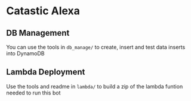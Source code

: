 # Catastic Alexa

## DB Management

You can use the tools in `db_manage/` to create, insert and test data inserts into DynamoDB

## Lambda Deployment

Use the tools and readme in `lambda/` to build a zip of the lambda funtion needed to run this bot
